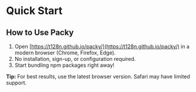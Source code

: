 # Quick Start

## How to Use Packy
1. Open [https://t128n.github.io/packy/](https://t128n.github.io/packy/) in a modern browser (Chrome, Firefox, Edge).
2. No installation, sign-up, or configuration required.
3. Start bundling npm packages right away!

**Tip:** For best results, use the latest browser version. Safari may have limited support.
